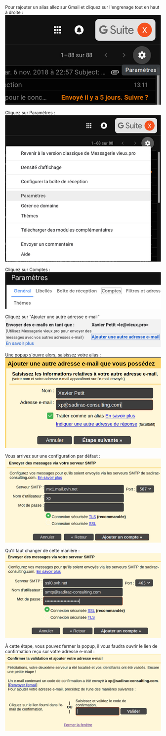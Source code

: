 Pour rajouter un alias allez sur Gmail et cliquez sur l'engrenage tout en haut à droite :
![01](01.jpg)

Cliquez sur Paramètres :
![02](02.jpg)

Cliquez sur Comptes :
![03](03.jpg)

Cliquez sur “Ajouter une autre adresse e-mail”
![04](04.jpg)

Une popup s'ouvre alors, saisissez votre alias :
![05](05.jpg)

Vous arrivez sur une configuration par défaut :
![06](06.jpg)

Qu'il faut changer de cette manière :
![07](07.jpg)

À cette étape, vous pouvez fermer la popup, il vous faudra ouvrir le lien de confirmation reçu sur votre adresse e-mail :
![08](08.jpg)
